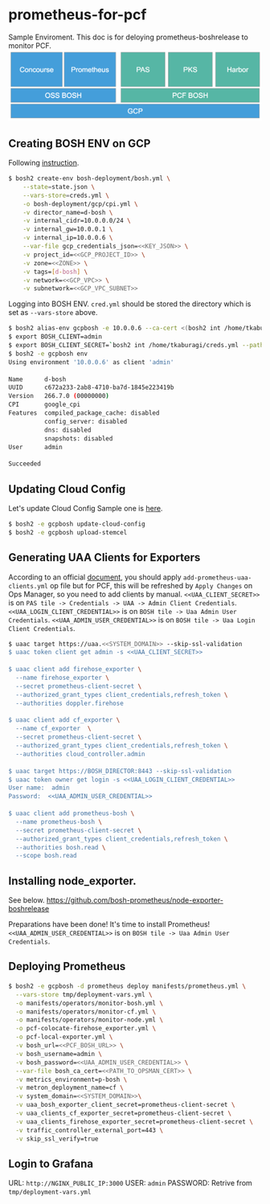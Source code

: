 # prometheus-for-pcf
Sample Enviroment. This doc is for deloying prometheus-boshrelease to monitor PCF.
![](https://github.com/tkaburagi/outside-pcfbosh-prometheus-bosh/blob/master/diagram.png)

## Creating BOSH ENV on GCP
Following [instruction](https://bosh.io/docs/init-google/).
```bash
$ bosh2 create-env bosh-deployment/bosh.yml \
    --state=state.json \
    --vars-store=creds.yml \
    -o bosh-deployment/gcp/cpi.yml \
    -v director_name=d-bosh \
    -v internal_cidr=10.0.0.0/24 \
    -v internal_gw=10.0.0.1 \
    -v internal_ip=10.0.0.6 \
    --var-file gcp_credentials_json=<<KEY_JSON>> \
    -v project_id=<<GCP_PROJECT_ID>> \
    -v zone=<<ZONE>> \
    -v tags=[d-bosh] \
    -v network=<<GCP_VPC>> \
    -v subnetwork=<<GCP_VPC_SUBNET>>
```

Logging into BOSH ENV. `cred.yml` should be stored the directory which is set as `--vars-store` above.
```bash
$ bosh2 alias-env gcpbosh -e 10.0.0.6 --ca-cert <(bosh2 int /home/tkaburagi/creds.yml --path /director_ssl/ca)
$ export BOSH_CLIENT=admin
$ export BOSH_CLIENT_SECRET=`bosh2 int /home/tkaburagi/creds.yml --path /admin_password`
$ bosh2 -e gcpbosh env
Using environment '10.0.0.6' as client 'admin'

Name      d-bosh
UUID      c672a233-2ab8-4710-ba7d-1845e223419b
Version   266.7.0 (00000000)
CPI       google_cpi
Features  compiled_package_cache: disabled
          config_server: disabled
          dns: disabled
          snapshots: disabled
User      admin

Succeeded
```

## Updating Cloud Config
Let's update Cloud Config Sample one is [here](https://github.com/tkaburagi/outside-pcfbosh-prometheus-bosh/blob/master/cloud-config.yml).
```bash
$ bosh2 -e gcpbosh update-cloud-config
$ bosh2 -e gcpbosh upload-stemcel
```

## Generating UAA Clients for Exporters
According to an official [document](https://github.com/bosh-prometheus/prometheus-boshrelease#monitoring-cloud-foundry), you should apply `add-prometheus-uaa-clients.yml` op file but for PCF, this will be refreshed by `Apply Changes` on Ops Manager, so you need to add clients by manual. 
`<<UAA_CLIENT_SECRET>>` is on `PAS tile -> Credentials -> UAA -> Admin Client Credentials`. `<<UAA_LOGIN_CLIENT_CREDENTIAL>>` is on `BOSH tile -> Uaa Admin User Credentials`. `<<UAA_ADMIN_USER_CREDENTIAL>>` is on `BOSH tile -> Uaa Login Client Credentials`.
```bash
$ uaac target https://uaa.<<SYSTEM_DOMAIN>> --skip-ssl-validation
$ uaac token client get admin -s <<UAA_CLIENT_SECRET>>

$ uaac client add firehose_exporter \
  --name firehose_exporter \
  --secret prometheus-client-secret \
  --authorized_grant_types client_credentials,refresh_token \
  --authorities doppler.firehose

$ uaac client add cf_exporter \
  --name cf_exporter  \
  --secret prometheus-client-secret \
  --authorized_grant_types client_credentials,refresh_token \
  --authorities cloud_controller.admin

$ uaac target https://BOSH_DIRECTOR:8443 --skip-ssl-validation
$ uaac token owner get login -s <<UAA_LOGIN_CLIENT_CREDENTIAL>> 
User name:  admin
Password:  <<UAA_ADMIN_USER_CREDENTIAL>>

$ uaac client add prometheus-bosh \
  --name prometheus-bosh \
  --secret prometheus-client-secret \
  --authorized_grant_types client_credentials,refresh_token \
  --authorities bosh.read \
  --scope bosh.read
```

## Installing node_exporter. 
See below.
https://github.com/bosh-prometheus/node-exporter-boshrelease

Preparations have been done! It's time to install Prometheus! `<<UAA_ADMIN_USER_CREDENTIAL>>` is on `BOSH tile -> Uaa Admin User Credentials`. 
## Deploying Prometheus
```bash
$ bosh2 -e gcpbosh -d prometheus deploy manifests/prometheus.yml \
  --vars-store tmp/deployment-vars.yml \
  -o manifests/operators/monitor-bosh.yml \
  -o manifests/operators/monitor-cf.yml \
  -o manifests/operators/monitor-node.yml \
  -o pcf-colocate-firehose_exporter.yml \
  -o pcf-local-exporter.yml \
  -v bosh_url=<<PCF_BOSH_URL>> \
  -v bosh_username=admin \
  -v bosh_password=<<UAA_ADMIN_USER_CREDENTIAL>> \
  --var-file bosh_ca_cert=<<PATH_TO_OPSMAN_CERT>> \
  -v metrics_environment=p-bosh \
  -v metron_deployment_name=cf \
  -v system_domain=<<SYSTEM_DOMAIN>>\
  -v uaa_bosh_exporter_client_secret=prometheus-client-secret \
  -v uaa_clients_cf_exporter_secret=prometheus-client-secret \
  -v uaa_clients_firehose_exporter_secret=prometheus-client-secret \
  -v traffic_controller_external_port=443 \
  -v skip_ssl_verify=true
```

## Login to Grafana
URL: `http://NGINX_PUBLIC_IP:3000`
USER: `admin`
PASSWORD: Retrive from `tmp/deployment-vars.yml`
